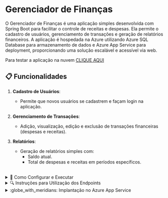 # Gerenciador de Finanças

O Gerenciador de Finanças é uma aplicação simples desenvolvida com Spring Boot para facilitar o controle de receitas e despesas. Ela permite o cadastro de usuários, gerenciamento de transações e geração de relatórios financeiros. A aplicação é hospedada na Azure utilizando Azure SQL Database para armazenamento de dados e Azure App Service para deployment, proporcionando uma solução escalável e acessível via web.

Para testar a aplicação na nuvem [CLIQUE AQUI](https://gerenciador-de-financas-hgejf8h3cefve8et.brazilsouth-01.azurewebsites.net/swagger-ui/index.html)

## 📋 Funcionalidades
  
1. **Cadastro de Usuários**:  
   - Permite que novos usuários se cadastrem e façam login na aplicação.

2. **Gerenciamento de Transações**:  
   - Adição, visualização, edição e exclusão de transações financeiras (despesas e receitas).

3. **Relatórios**:  
   - Geração de relatórios simples com:
     - Saldo atual.
     - Total de despesas e receitas em períodos específicos.
</br>

<details>
  <summary>🚀 Como Configurar e Executar</summary>

### Pré-requisitos

- **Java 17+**
- **Maven 3.8+**
- **Docker** (opcional para execução via container)
- Conta no **Azure** (caso deseje implantar na nuvem)

### Configuração

1. Clone este repositório:
   ```bash
   git clone https://github.com/seu-usuario/gerenciador-de-financas.git
   cd gerenciador-de-financas

2. **Configure o banco de dados**:
   - O programa atualmente está utilizando o banco de dados que configurei, caso não queira mudar o banco, é só pular esse passo
   - Certifique-se de que o **Azure SQL Database** está configurado corretamente.
   - Atualize as credenciais no arquivo `application.properties` localizado no diretório `src/main/resources/` com os seguintes valores:

     ```properties
     # Configurações do banco de dados
     spring.datasource.url=jdbc:sqlserver://<seu-endereco>.database.windows.net:1433;database=<nome-do-banco>
     spring.datasource.username=<seu-usuario>
     spring.datasource.password=<sua-senha>

     # Configuração de JPA
     spring.jpa.hibernate.ddl-auto=update
     spring.jpa.show-sql=true
     spring.jpa.properties.hibernate.dialect=org.hibernate.dialect.SQLServerDialect
     ```

   - Substitua os placeholders `<seu-endereco>`, `<nome-do-banco>`, `<seu-usuario>` e `<sua-senha>` pelas informações reais de sua configuração no Azure.

   - **Exemplo**:
     ```properties
     spring.datasource.url=jdbc:sqlserver://meuservidor.database.windows.net:1433;database=gerenciador_financas
     spring.datasource.username=adminuser
     spring.datasource.password=minhasenha123
     ```

4. **Compile e execute a aplicação**:  
   ```bash
   mvn spring-boot:run

5. **Acesse a aplicação**:  
   - A aplicação estará disponível localmente em:  
     `http://localhost:8080`
  </br>

## Utilizando DockerHub e containers

  - Eu criei um container dessa aplicação e disponibilizei no [DockerHub](https://hub.docker.com/r/jpedroduarte123/gerenciado-de-financas), para executar a imagem é necessário ter o docker configurado em sua máquina
  - Após isso, basta rodar o seguinte comando para baixar e iniciar o container:
  ```bash
    docker run -d -p 8080:8080 jpedroduarte123/gerenciado-de-financas
  ```
  - A aplicação estará acessível em `http://localhost:8080`.
</br>

## Endpoints Disponíveis

- **Transações**
  - Retornar todas as transações: `GET /api/transacoes`
  - Registrar uma nova transação: `POST /api/transacoes`
  - Retornar uma transação específica: `GET /api/transacoes/{id}`
  - Alterar uma transação: `PUT /api/transacoes/{id}`
  - Alterar parcialmente uma transação: `PATCH /api/transacoes/{id}`
  - Excluir uma transação: `DELETE /api/transacoes/{id}`
  - Gerar relatório de transações: `GET /api/transacoes/relatorio`

- **Usuários**
  - Cadastrar um novo usuário: `POST /api/usuarios`

- **Autenticação**
  - Login: `POST /api/auth/login`
</br>
</details>

<details>
<summary>🔍 Instruções para Utilização dos Endpoints</summary>

### Considerações Gerais
- Todos os endpoints que manipulam transações exigem autenticação. Inclua o cabeçalho `Authorization` com um token válido.
- Para conseguir o token realize um login, ele será retornado como resposta caso login efetuado com sucesso
- As transações só podem ser do tipo:
  - **RECEITA**: Representa um ganho.
  - **DESPESA**: Representa um gasto.
- É obrigatório informar o campo `data` em todos os endpoints que criam ou alteram transações.

---

### **Endpoints de Transações**

### 1. Retornar Todas as Transações
**`GET /api/transacoes`**

- **Cabeçalho Requerido**:
  - `Authorization`: Token de autenticação.
    
- **Respostas**
  - `201` Created: Retorna a transação cadastrada
  - `400` Bad Request: Erro na chamada do endpoint
  - `401` Unauthorized: Token inválido
  - `404` Not Found: Transação não encontrada
</br>


### 2. Registrar uma Nova Transação
**`POST /api/transacoes`**

- **Cabeçalho Requerido**:
  - `Authorization`: Token de autenticação.
- **Corpo da Requisição**:
```json
{
  "tipo": "RECEITA",
  "valor": 100.00,
  "descricao": "Salário",
  "data": "2025-01-01T00:00:00"
}
```
- **Respostas**
  - `201` Created: Retorna a transação cadastrada
  - `400` Bad Request: Erro na chamada do endpoint
  - `401` Unauthorized: Token inválido
  - `404` Not Found: Transação não encontrada

- **Observações**
  - O campo `tipo` aceita apenas os valores `RECEITA` ou `DESPESA`.
  - O valor mínimo permitido é `0.01`.
</br>

### 3. Retornar uma Transação Específica
**`GET /api/transacoes/{id}`**

- **Parâmetros de Rota**:
  - `id`: ID da transação.
- **Cabeçalho Requerido**:
  - `Authorization`: Token de autenticação.
    
- **Respostas**
  - `200` OK: Retorna a transação solicitada
  - `400` Bad Request: Erro na chamada do endpoint
  - `401` Unauthorized: Token inválido
  - `404` Not Found: Transação não encontrada
</br>

### 4. Alterar uma Transação
**`PUT /api/transacoes/{id}`**

- **Parâmetros de Rota**:
  - `id`: ID da transação.
- **Cabeçalho Requerido**:
  - `Authorization`: Token de autenticação.
- **Corpo da Requisição**:
```json
{
  "tipo": "DESPESA",
  "valor": 50.00,
  "descricao": "Compra de material",
  "data": "2025-01-10T12:00:00"
}
```
- **Respostas**
  - `200` OK: Retorna a transação atualizada
  - `400` Bad Request: Erro na chamada do endpoint
  - `401` Unauthorized: Token inválido
  - `404` Not Found: Transação não encontrada
</br>

### 5. Alterar Parcialmente uma Transação
**`PATCH /api/transacoes/{id}`**

- **Parâmetros de Rota**:
  - `id`: ID da transação.
    
- **Cabeçalho Requerido**:
  - `Authorization`: Token de autenticação.

- **Corpo da Requisição (Exemplo):**
```json
{
  "valor": 120.00
}
```
- **Respostas**
  - `200` OK: Retorna a transação atualizada
  - `400` Bad Request: Erro na chamada do endpoint
  - `401` Unauthorized: Token inválido
  - `404` Not Found: Transação não encontrada
</br>

### 6. Excluir uma Transação
**`DELETE /api/transacoes/{id}`**

- **Parâmetros de Rota**:
  - `id`: ID da transação.
- **Cabeçalho Requerido**:
  - `Authorization`: Token de autenticação.

- **Respostas**
  - `204` No Content: Não retorna nada
  - `400` Bad Request: Erro na chamada do endpoint
  - `401` Unauthorized: Token inválido
  - `404` Not Found: Transação não encontrada
</br>

### 7. Gerar relatório
**`GET /api/transacoes/relatorio`**

- **Parâmetros de Query**:
  - `dataInicio`: Data inicial no formato `yyyy-MM-dd`.
  - `dataFim`: Data final no formato `yyyy-MM-dd`
  - Exemplo: `/api/transacoes/relatorio?dataInicio=2024-01-01&dataFim=2026-01-12`
    
- **Cabeçalho Requerido**:
  - `Authorization`: Token de autenticação.

- **Respostas**
  - `200` OK: Retorna o relatório das faturas do período especificado
  - `400` Bad Request: Erro na chamada do endpoint
  - `401` Unauthorized: Token inválido
  - `404` Not Found: Transação não encontrada
</br>
 
---

### **Endpoints de Usuários**

### 1. Cadastrar usuario
**`POST /api/usuarios`**

- **Corpo da Requisição**:
```json
{
  "nome": "Mathues",
  "cpf": "12312312312",
  "email": "matheus@gmail.com",
  "senha": "senha123"
}
```
- **Respostas**
  - `201` Created: Retorna o usuário cadastrado
  - `400` Bad Request: Erro na chamada do endpoint
  - `409` Conflict: E-mail ou CPF já cadastrado no sistema
  
- **Observações**
  - O CPF não pode estar na formatação com `.` e `-` e precisa ser um CPF válido
  - A senha tem que ter entre 8 e 20 caracteres
    
</br>

---

### **Endpoints de Autorização**

### 1. Login
**`POST /api/auth/login`**

- **Corpo da Requisição**:
```json
{
  "email": "matheus@gmail.com",
  "senha": "senha123"
}
```
    
- **Respostas**
  - `200` OK: Retorna o token de autorização
  - `400` Bad Request: Erro na chamada do endpoint
  - `401` Unauthorized: E-mail ou senha inválidos
  - `404` Not Found: Usuário não encontrado
</br>
</details>

<details>
  <summary>:globe_with_meridians: Implantação no Azure App Service</summary>
  
### Criar o Azure App Service:
- Acesse o Azure Portal e vá até App Services.
- Clique em Adicionar e preencha os dados para criar o App Service, como nome, plano de hospedagem e região.
- Após a criação, obtenha o URL do aplicativo, que será utilizado para o deploy.
- Deploy via Azure App Service:
- Para implantar sua aplicação diretamente do repositório GitHub ou de um Docker container, você pode conectar o Azure App Service ao seu repositório GitHub ou configurar a implantação via Docker.

### Implantação via GitHub:
- No portal Azure, dentro do App Service, vá para a seção Deployment Center.
- Escolha GitHub como fonte de código e conecte sua conta do GitHub.
- Escolha o repositório e a branch que deseja implantar.

### Implantação via Docker:
- No App Service, selecione Container Settings e configure para usar uma imagem do Docker disponível no DockerHub
  </br>
</details>

